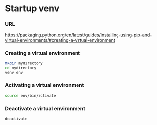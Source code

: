 # Startup venv

### URL
https://packaging.python.org/en/latest/guides/installing-using-pip-and-virtual-environments/#creating-a-virtual-environment

### Creating a virtual environment
```sh
mkdir mydirectory
cd mydirectory
venv env
```

### Activating a virtual environment
```sh
source env/bin/activate
```

### Deactivate a virtual environment
```sh
deactivate
```
